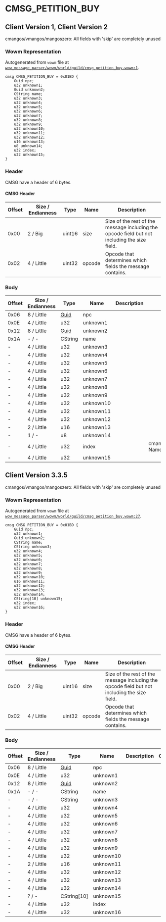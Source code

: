 # CMSG_PETITION_BUY

## Client Version 1, Client Version 2

cmangos/vmangos/mangoszero: All fields with 'skip' are completely unused

### Wowm Representation

Autogenerated from `wowm` file at [`wow_message_parser/wowm/world/guild/cmsg_petition_buy.wowm:1`](https://github.com/gtker/wow_messages/tree/main/wow_message_parser/wowm/world/guild/cmsg_petition_buy.wowm#L1).
```rust,ignore
cmsg CMSG_PETITION_BUY = 0x01BD {
    Guid npc;
    u32 unknown1;
    Guid unknown2;
    CString name;
    u32 unknown3;
    u32 unknown4;
    u32 unknown5;
    u32 unknown6;
    u32 unknown7;
    u32 unknown8;
    u32 unknown9;
    u32 unknown10;
    u32 unknown11;
    u32 unknown12;
    u16 unknown13;
    u8 unknown14;
    u32 index;
    u32 unknown15;
}
```
### Header

CMSG have a header of 6 bytes.

#### CMSG Header

| Offset | Size / Endianness | Type   | Name   | Description |
| ------ | ----------------- | ------ | ------ | ----------- |
| 0x00   | 2 / Big           | uint16 | size   | Size of the rest of the message including the opcode field but not including the size field.|
| 0x02   | 4 / Little        | uint32 | opcode | Opcode that determines which fields the message contains.|

### Body

| Offset | Size / Endianness | Type | Name | Description | Comment |
| ------ | ----------------- | ---- | ---- | ----------- | ------- |
| 0x06 | 8 / Little | [Guid](../spec/packed-guid.md) | npc |  |  |
| 0x0E | 4 / Little | u32 | unknown1 |  |  |
| 0x12 | 8 / Little | [Guid](../spec/packed-guid.md) | unknown2 |  |  |
| 0x1A | - / - | CString | name |  |  |
| - | 4 / Little | u32 | unknown3 |  |  |
| - | 4 / Little | u32 | unknown4 |  |  |
| - | 4 / Little | u32 | unknown5 |  |  |
| - | 4 / Little | u32 | unknown6 |  |  |
| - | 4 / Little | u32 | unknown7 |  |  |
| - | 4 / Little | u32 | unknown8 |  |  |
| - | 4 / Little | u32 | unknown9 |  |  |
| - | 4 / Little | u32 | unknown10 |  |  |
| - | 4 / Little | u32 | unknown11 |  |  |
| - | 4 / Little | u32 | unknown12 |  |  |
| - | 2 / Little | u16 | unknown13 |  |  |
| - | 1 / - | u8 | unknown14 |  |  |
| - | 4 / Little | u32 | index |  | cmangos/vmangos/mangoszero: Named but never used |
| - | 4 / Little | u32 | unknown15 |  |  |

## Client Version 3.3.5

cmangos/vmangos/mangoszero: All fields with 'skip' are completely unused

### Wowm Representation

Autogenerated from `wowm` file at [`wow_message_parser/wowm/world/guild/cmsg_petition_buy.wowm:27`](https://github.com/gtker/wow_messages/tree/main/wow_message_parser/wowm/world/guild/cmsg_petition_buy.wowm#L27).
```rust,ignore
cmsg CMSG_PETITION_BUY = 0x01BD {
    Guid npc;
    u32 unknown1;
    Guid unknown2;
    CString name;
    CString unknown3;
    u32 unknown4;
    u32 unknown5;
    u32 unknown6;
    u32 unknown7;
    u32 unknown8;
    u32 unknown9;
    u32 unknown10;
    u16 unknown11;
    u32 unknown12;
    u32 unknown13;
    u32 unknown14;
    CString[10] unknown15;
    u32 index;
    u32 unknown16;
}
```
### Header

CMSG have a header of 6 bytes.

#### CMSG Header

| Offset | Size / Endianness | Type   | Name   | Description |
| ------ | ----------------- | ------ | ------ | ----------- |
| 0x00   | 2 / Big           | uint16 | size   | Size of the rest of the message including the opcode field but not including the size field.|
| 0x02   | 4 / Little        | uint32 | opcode | Opcode that determines which fields the message contains.|

### Body

| Offset | Size / Endianness | Type | Name | Description | Comment |
| ------ | ----------------- | ---- | ---- | ----------- | ------- |
| 0x06 | 8 / Little | [Guid](../spec/packed-guid.md) | npc |  |  |
| 0x0E | 4 / Little | u32 | unknown1 |  |  |
| 0x12 | 8 / Little | [Guid](../spec/packed-guid.md) | unknown2 |  |  |
| 0x1A | - / - | CString | name |  |  |
| - | - / - | CString | unknown3 |  |  |
| - | 4 / Little | u32 | unknown4 |  |  |
| - | 4 / Little | u32 | unknown5 |  |  |
| - | 4 / Little | u32 | unknown6 |  |  |
| - | 4 / Little | u32 | unknown7 |  |  |
| - | 4 / Little | u32 | unknown8 |  |  |
| - | 4 / Little | u32 | unknown9 |  |  |
| - | 4 / Little | u32 | unknown10 |  |  |
| - | 2 / Little | u16 | unknown11 |  |  |
| - | 4 / Little | u32 | unknown12 |  |  |
| - | 4 / Little | u32 | unknown13 |  |  |
| - | 4 / Little | u32 | unknown14 |  |  |
| - | ? / - | CString[10] | unknown15 |  |  |
| - | 4 / Little | u32 | index |  |  |
| - | 4 / Little | u32 | unknown16 |  |  |

